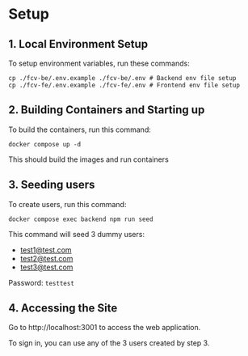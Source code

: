 # Setup

## 1. Local Environment Setup

To setup environment variables, run these commands:
```shell
cp ./fcv-be/.env.example ./fcv-be/.env # Backend env file setup
cp ./fcv-fe/.env.example ./fcv-fe/.env # Frontend env file setup
```

## 2. Building Containers and Starting up

To build the containers, run this command:

```shell
docker compose up -d
```

This should build the images and run containers

## 3. Seeding users

To create users, run this command:

```shell
docker compose exec backend npm run seed
```

This command will seed 3 dummy users:
- test1@test.com
- test2@test.com
- test3@test.com

Password: `testtest` 

## 4. Accessing the Site

Go to http://localhost:3001 to access the web application.

To sign in, you can use any of the 3 users created by step 3.
